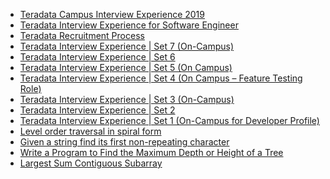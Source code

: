  - [Teradata Campus Interview Experience 2019](https://www.geeksforgeeks.org/teradata-campus-interview-experience-2019/)
- [Teradata Interview Experience for Software Engineer](https://www.geeksforgeeks.org/teradata-interview-experience-for-software-engineer/)
- [Teradata Recruitment Process](https://www.geeksforgeeks.org/teradata-recruitment-process/)
- [Teradata Interview Experience | Set 7 (On-Campus)](https://www.geeksforgeeks.org/teradata-interview-experience-set-7-campus/)
- [Teradata Interview Experience | Set 6](https://www.geeksforgeeks.org/teradata-interview-experience-set-6/)
- [Teradata Interview Experience  | Set 5 (On Campus)](https://www.geeksforgeeks.org/teradata-interview-experience-set-5-on-campus/)
- [Teradata Interview Experience  | Set 4 (On Campus – Feature Testing Role)](https://www.geeksforgeeks.org/teradata-set-4-on-campus-feature-testing-role/)
- [Teradata Interview Experience | Set 3 (On-Campus)](https://www.geeksforgeeks.org/teradata-interview-experience-set-3-on-campus/)
- [Teradata Interview Experience | Set 2](https://www.geeksforgeeks.org/teradata-interview-experience-set-2/)
- [Teradata Interview Experience | Set 1 (On-Campus for Developer Profile)](https://www.geeksforgeeks.org/teradata-interview-experience-set-1-on-campus-for-developer-profile/)
- [Level order traversal in spiral form](https://www.geeksforgeeks.org/level-order-traversal-in-spiral-form/)
- [Given a string
 find its first non-repeating character](https://www.geeksforgeeks.org/given-a-string-find-its-first-non-repeating-character/)
- [Write a Program to Find the Maximum Depth or Height of a Tree](https://www.geeksforgeeks.org/write-a-c-program-to-find-the-maximum-depth-or-height-of-a-tree/)
- [Largest Sum Contiguous Subarray](https://www.geeksforgeeks.org/largest-sum-contiguous-subarray/)